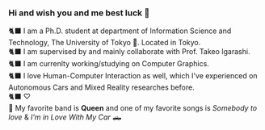 ### Hi and wish you and me best luck 🌠
🐈‍⬛ I am a Ph.D. student at department of Information Science and Technology, The University of Tokyo 🏫. Located in Tokyo.  
🐈‍⬛ I am supervised by and mainly collaborate with Prof. Takeo Igarashi.  
🐈‍⬛ I am currenlty working/studying on Computer Graphics.  
🐈‍⬛ I love Human-Computer Interaction as well, which I've experienced on Autonomous Cars and Mixed Reality researches before.     
🐈‍⬛ ♡   
🎵 My favorite band is **Queen** and one of my favorite songs is *Somebody to love* & *I’m in Love With My Car* 🛻  

<!--
**271806/271806** is a ✨ _special_ ✨ repository because its `README.md` (this file) appears on your GitHub profile.

Here are some ideas to get you started:

- 🔭 I’m currently working on ...
- 🌱 I’m currently learning ...
- 👯 I’m looking to collaborate on ...
- 🤔 I’m looking for help with ...
- 💬 Ask me about ...
- 📫 How to reach me: ...
- 😄 Pronouns: ...
- ⚡ Fun fact: ...
-->
